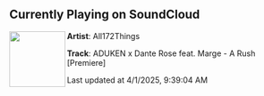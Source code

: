 ## Currently Playing on SoundCloud

[<img align="left" width="100" src="https://i1.sndcdn.com/artworks-lqw8KXCElkndo3sQ-UN5AKA-t500x500.png">](https://soundcloud.com/all172things/aduken-x-dante-rose-feat-marge-a-rush-premiere)

**Artist**: All172Things 

**Track**: ADUKEN x Dante Rose feat. Marge - A Rush [Premiere]

Last updated at 4/1/2025, 9:39:04 AM
